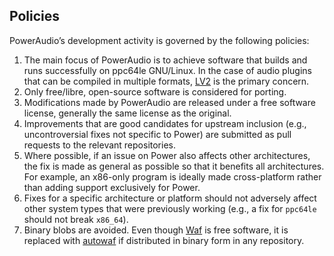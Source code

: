 Policies
--------

PowerAudio’s development activity is governed by the following policies:

1. The main focus of PowerAudio is to achieve software that builds and runs
   successfully on ppc64le GNU/Linux. In the case of audio plugins that can be
   compiled in multiple formats, [LV2] is the primary concern.
2. Only free/libre, open-source software is considered for porting.
3. Modifications made by PowerAudio are released under a free software license,
   generally the same license as the original.
4. Improvements that are good candidates for upstream inclusion (e.g.,
   uncontroversial fixes not specific to Power) are submitted as pull requests
   to the relevant repositories.
5. Where possible, if an issue on Power also affects other architectures, the
   fix is made as general as possible so that it benefits all architectures.
   For example, an x86-only program is ideally made cross-platform rather than
   adding support exclusively for Power.
6. Fixes for a specific architecture or platform should not adversely affect
   other system types that were previously working (e.g., a fix for `ppc64le`
   should not break `x86_64`).
7. Binary blobs are avoided. Even though [Waf] is free software, it is replaced
   with [autowaf] if distributed in binary form in any repository.

[LV2]: https://lv2plug.in/
[Waf]: https://waf.io/
[autowaf]: https://github.com/poweraudio/autowaf
